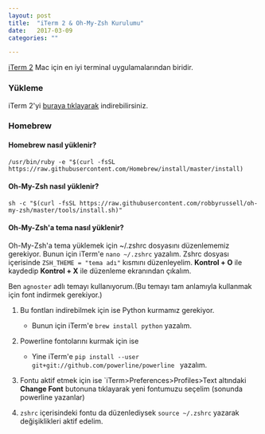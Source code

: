 ```yaml
---
layout: post
title:  "iTerm 2 & Oh-My-Zsh Kurulumu"
date:   2017-03-09
categories: ""

---
```



[iTerm 2](https://www.iterm2.com) Mac için en iyi terminal uygulamalarından biridir.

### Yükleme

iTerm 2'yi [buraya tıklayarak](https://iterm2.com/downloads/stable/latest) indirebilirsiniz.

### Homebrew

#### Homebrew nasıl yüklenir?
```` 
/usr/bin/ruby -e "$(curl -fsSL https://raw.githubusercontent.com/Homebrew/install/master/install) 
````

#### Oh-My-Zsh nasıl yüklenir?

````
sh -c "$(curl -fsSL https://raw.githubusercontent.com/robbyrussell/oh-my-zsh/master/tools/install.sh)"
````

#### Oh-My-Zsh'a tema nasıl yüklenir?

Oh-My-Zsh'a tema yüklemek için ~/.zshrc dosyasını düzenlememiz gerekiyor. Bunun için iTerm'e `nano ~/.zshrc` yazalım. Zshrc dosyası içerisinde
`ZSH_THEME = "tema adı"` kısmını düzenleyelim. **Kontrol + O** ile kaydedip **Kontrol + X** ile düzenleme ekranından çıkalım.

Ben `agnoster` adlı temayı kullanıyorum.(Bu temayı tam anlamıyla kullanmak için font indirmek gerekiyor.)

1. Bu fontları indirebilmek için ise Python kurmamız gerekiyor.
	* Bunun için iTerm'e `brew install python` yazalım.

2. Powerline fontolarını kurmak için ise
	* Yine iTerm'e ````pip install --user git+git://github.com/powerline/powerline ```` yazalım.

3. Fontu aktif etmek için ise `iTerm>Preferences>Profiles>Text altındaki **Change Font** butonuna tıklayarak yeni fontumuzu seçelim (sonunda powerline yazanlar)
4. `zshrc` içerisindeki fontu da düzenlediysek `source ~/.zshrc` yazarak değişiklikleri aktif edelim.

   


